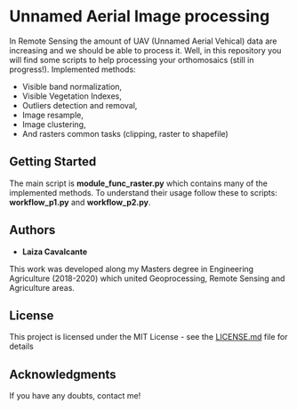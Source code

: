# Unnamed Aerial Image processing

In Remote Sensing the amount of UAV (Unnamed Aerial Vehical) data are increasing and we should be able to process it. Well, in this repository you will find some scripts to help processing your orthomosaics (still in progress!). Implemented methods: 
- Visible band normalization,
- Visible Vegetation Indexes,
- Outliers detection and removal,
- Image resample,
- Image clustering, 
- And rasters common tasks (clipping, raster to shapefile)

## Getting Started

The main script is **module_func_raster.py** which contains many of the implemented methods. To understand their usage follow these to scripts: **workflow_p1.py** and **workflow_p2.py**.  

## Authors
* **Laiza Cavalcante** 

This work was developed along my Masters degree in Engineering Agriculture (2018-2020) which united Geoprocessing, Remote Sensing and Agriculture areas.

## License

This project is licensed under the MIT License - see the [LICENSE.md](LICENSE.md) file for details

## Acknowledgments
If you have any doubts, contact me!
